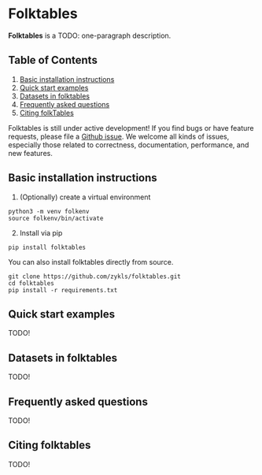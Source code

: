 # Folktables

**Folktables** is a TODO: one-paragraph description.


## Table of Contents
1. [Basic installation instructions](#basic-installation-instructions)
2. [Quick start examples](#quick-start-examples)
3. [Datasets in folktables](#datasets-in-folktables)
5. [Frequently asked questions](#frequently-asked-questions)
6. [Citing folkTables](#citing-folktables)

Folktables is still under active development! If you find bugs or have feature
requests, please file a
[Github issue](https://github.com/zykls/folktables/issues). 
We welcome all kinds of issues, especially those related to correctness, documentation, performance, and new features.


## Basic installation instructions
1. (Optionally) create a virtual environment
```
python3 -m venv folkenv
source folkenv/bin/activate
```
2. Install via pip
```
pip install folktables
```
You can also install folktables directly from source.
```
git clone https://github.com/zykls/folktables.git
cd folktables
pip install -r requirements.txt
```


## Quick start examples
TODO!


## Datasets in folktables
TODO!


## Frequently asked questions
TODO!


## Citing folktables
TODO!
